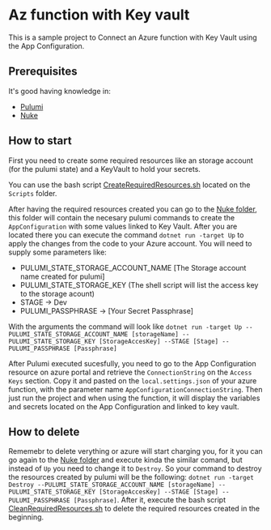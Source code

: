 # Az function with Key vault

This is a sample project to Connect an Azure function with Key Vault using the App Configuration.

## Prerequisites

It's good having knowledge in:
* [Pulumi](https://www.pulumi.com/docs/intro/languages/dotnet/)
* [Nuke](https://nuke.build/docs/introduction/)

## How to start
First you need to create some required resources like an storage account (for the pulumi state) and a KeyVault to hold your secrets. 

You can use the bash script [CreateRequiredResources.sh](src/AzFunctionsWithKeyVault/Scripts/createRequiredResources.sh) located on the `Scripts` folder. 

After having the required resources created you can go to the [Nuke folder](src/AzFunctionsWithKeyVault/Infrastructure/Base/Nuke/), this folder will contain the necesary pulumi commands to create the `AppConfiguration` with some values linked to Key Vault. After you are located there you can execute the command `dotnet run -target Up` to apply the changes from the code to your Azure account. You will need to supply some parameters like: 
* PULUMI_STATE_STORAGE_ACCOUNT_NAME [The Storage account name created for pulumi]
* PULUMI_STATE_STORAGE_KEY (The shell script will list the access key to the storage acount)
* STAGE -> Dev
* PULUMI_PASSPHRASE -> [Your Secret Passphrase]

With the arguments the command will look like `dotnet run -target Up --PULUMI_STATE_STORAGE_ACCOUNT_NAME [storageName] --PULUMI_STATE_STORAGE_KEY [StorageAccesKey] --STAGE [Stage] --PULUMI_PASSPHRASE [Passphrase]`
 
After Pulumi executed sucesfully, you need to go to the App Configuration resource on azure portal and retrieve the `ConnectionString` on the `Access Keys` section. Copy it and pasted on the `local.settings.json` of your azure function, with the parameter name `AppConfigurationConnectionString`. Then just run the project and when using the function, it will display the variables and secrets located on the App Configuration and linked to key vault.

## How to delete

Rememebr to delete verything or azure will start charging you, for it you can go again to the [Nuke folder](src/AzFunctionsWithKeyVault/Infrastructure/Base/Nuke/) and execute kinda the similar comand, but instead of `Up` you need to change it to `Destroy`. So your command to destroy the resources created by pulumi will be the following:
`dotnet run -target Destroy --PULUMI_STATE_STORAGE_ACCOUNT_NAME [storageName] --PULUMI_STATE_STORAGE_KEY [StorageAccesKey] --STAGE [Stage] --PULUMI_PASSPHRASE [Passphrase]`. After it, execute the bash script [CleanRequiredResources.sh](src/AzFunctionsWithKeyVault/Scripts/cleanRequiredResources.sh) to delete the required resources created in the beginning.
